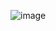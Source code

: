 ![image](https://github.com/Pacaba7313/currency_converter/assets/89626916/d5cd4993-54f9-47a9-bffa-b2b2b8184711)
